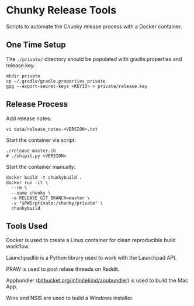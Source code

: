 # Chunky Release Tools

Scripts to automate the Chunky release process with a Docker container.

## One Time Setup

The `./private/` directory should be populated with
gradle.properties and release.key.

    mkdir private
    cp ~/.gradle/gradle.properties private
    gpg --export-secret-keys <KEYID> > private/release.key


## Release Process

Add release notes:

    vi data/release_notes-<VERSION>.txt


Start the container via script:

    ./release-master.sh
    # ./shipit.py <VERSION>


Start the container manually:

    docker build -t chunkybuild .
    docker run -it \
      --rm \
      --name chunky \
      -e RELEASE_GIT_BRANCH=master \
      -v "$PWD/private:/chunky/private" \
      chunkybuild


## Tools Used

Docker is used to create a Linux container for clean reproducible build workflow.

Launchpadlib is a Python library used to work with the Launchpad API.

PRAW is used to post relase threads on Reddit.

Appbundler ([bitbucket.org/infinitekind/appbundler][1]) is used to build the Mac App.

Wine and NSIS are used to build a Windows installer.


[1]: https://bitbucket.org/infinitekind/appbundler/src
